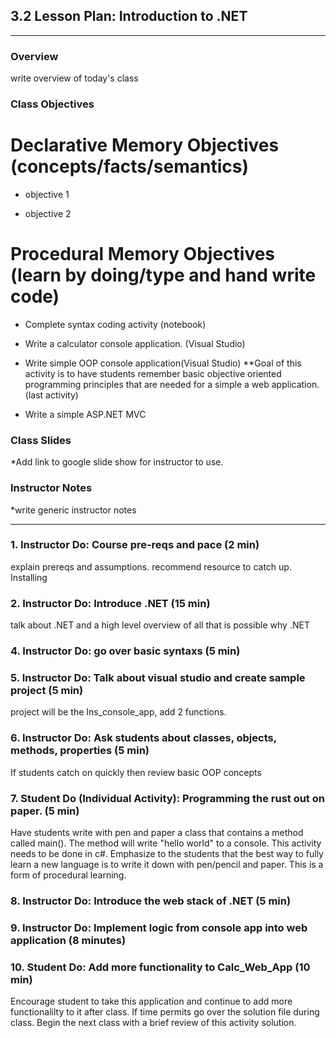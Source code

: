 ## 3.2 Lesson Plan: Introduction to .NET

---

### Overview

write overview of today's class

### Class Objectives 

# Declarative Memory Objectives (concepts/facts/semantics)

* objective 1

* objective 2

# Procedural Memory Objectives (learn by doing/type and hand write code)

* Complete syntax coding activity (notebook) 

* Write a calculator console application. (Visual Studio)

* Write simple OOP console application(Visual Studio)
**Goal of this activity is to have students remember basic objective oriented programming principles that are needed for a simple a web application. (last activity)

* Write a simple ASP.NET MVC

### Class Slides

*Add link to google slide show for instructor to use.

### Instructor Notes

*write generic instructor notes

---

### 1. Instructor Do: Course pre-reqs and pace (2 min)

explain prereqs and assumptions. recommend resource to catch up. Installing

### 2. Instructor Do: Introduce .NET  (15 min)
talk about .NET and a high level overview of all that is possible
why .NET

### 4. Instructor Do: go over basic syntaxs (5 min)

### 5. Instructor Do: Talk about visual studio and create sample project (5 min)
project will be the Ins_console_app, add 2 functions.

### 6. Instructor Do: Ask students about classes, objects, methods, properties (5 min) 
If students catch on quickly then review basic OOP concepts 

### 7. Student Do (Individual Activity): Programming the rust out on paper. (5 min)
Have students write with pen and paper a class that contains a method called main(). The method will write "hello world" to a console.
This activity needs to be done in c#. Emphasize to the students that the best way to fully learn a new language is to write it down with pen/pencil and paper. This is a form of procedural learning.

### 8. Instructor Do: Introduce the web stack of .NET (5 min)

### 9. Instructor Do: Implement logic from console app into web application (8 minutes)

### 10. Student Do: Add more functionality to Calc_Web_App (10 min)
Encourage student to take this application and continue to add more functionalilty to it after class. If time permits go over the solution file during class. Begin the next class with a brief review of this activity solution.



